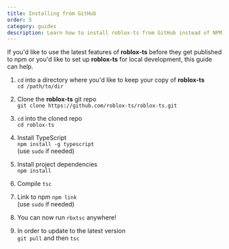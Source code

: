 ```yaml
---
title: Installing from GitHub
order: 5
category: guides
description: Learn how to install roblox-ts from GitHub instead of NPM to be on the bleeding edge of new features and fixes.
---
```


If you'd like to use the latest features of **roblox-ts** before they get published to npm or you'd like to set up **roblox-ts** for local development, this guide can help.

1. `cd` into a directory where you'd like to keep your copy of **roblox-ts**<br>
`cd /path/to/dir`

2. Clone the **roblox-ts** git repo<br>
`git clone https://github.com/roblox-ts/roblox-ts.git`

3. `cd` into the cloned repo<br>
`cd roblox-ts`

4. Install TypeScript<br>
`npm install -g typescript`<br>
(use `sudo` if needed)

5. Install project dependencies<br>
`npm install`

6. Compile
`tsc`

7. Link to npm
`npm link`<br>
(use `sudo` if needed)

8. You can now run `rbxtsc` anywhere!

9. In order to update to the latest version<br>
`git pull` and then `tsc`